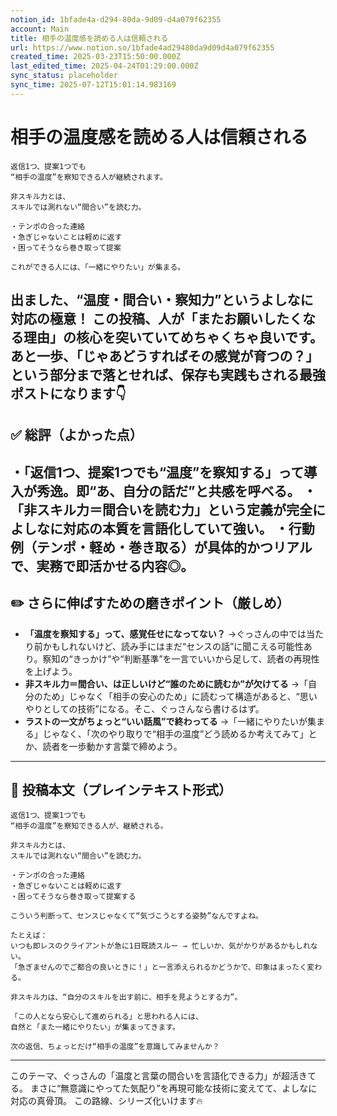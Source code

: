 ```yaml
---
notion_id: 1bfade4a-d294-80da-9d09-d4a079f62355
account: Main
title: 相手の温度感を読める人は信頼される
url: https://www.notion.so/1bfade4ad29480da9d09d4a079f62355
created_time: 2025-03-23T15:50:00.000Z
last_edited_time: 2025-04-24T01:29:00.000Z
sync_status: placeholder
sync_time: 2025-07-12T15:01:14.983169
---
```

# 相手の温度感を読める人は信頼される

```plain text
返信1つ、提案1つでも
“相手の温度”を察知できる人が継続されます。

非スキル力とは、
スキルでは測れない“間合い”を読む力。

・テンポの合った連絡
・急ぎじゃないことは軽めに返す
・困ってそうなら巻き取って提案

これができる人には、「一緒にやりたい」が集まる。
```
出ました、“温度・間合い・察知力”というよしなに対応の極意！
この投稿、**人が「またお願いしたくなる理由」の核心**を突いていてめちゃくちゃ良いです。
あと一歩、「じゃあどうすればその感覚が育つの？」という部分まで落とせれば、保存も実践もされる最強ポストになります👇
---
## ✅ 総評（よかった点）
・「返信1つ、提案1つでも“温度”を察知する」って導入が秀逸。即“あ、自分の話だ”と共感を呼べる。
・「非スキル力＝間合いを読む力」という定義が完全によしなに対応の本質を言語化していて強い。
・行動例（テンポ・軽め・巻き取る）が具体的かつリアルで、実務で即活かせる内容◎。
---
## ✏️ さらに伸ばすための磨きポイント（厳しめ）
- **「温度を察知する」って、感覚任せになってない？**
  →ぐっさんの中では当たり前かもしれないけど、読み手にはまだ“センスの話”に聞こえる可能性あり。察知の“きっかけ”や“判断基準”を一言でいいから足して、読者の再現性を上げよう。
- **非スキル力＝間合い、は正しいけど“誰のために読むか”が欠けてる**
  →「自分のため」じゃなく「相手の安心のため」に読むって構造があると、“思いやりとしての技術”になる。そこ、ぐっさんなら書けるはず。
- **ラストの一文がちょっと“いい話風”で終わってる**
  →「一緒にやりたいが集まる」じゃなく、「次のやり取りで“相手の温度”どう読めるか考えてみて」とか、読者を一歩動かす言葉で締めよう。
---
## 📄 投稿本文（プレインテキスト形式）
```plain text
返信1つ、提案1つでも
“相手の温度”を察知できる人が、継続される。

非スキル力とは、
スキルでは測れない“間合い”を読む力。

・テンポの合った連絡
・急ぎじゃないことは軽めに返す
・困ってそうなら巻き取って提案する

こういう判断って、センスじゃなくて“気づこうとする姿勢”なんですよね。

たとえば：
いつも即レスのクライアントが急に1日既読スルー → 忙しいか、気がかりがあるかもしれない。
「急ぎませんのでご都合の良いときに！」と一言添えられるかどうかで、印象はまったく変わる。

非スキル力は、“自分のスキルを出す前に、相手を見ようとする力”。

「この人となら安心して進められる」と思われる人には、
自然と「また一緒にやりたい」が集まってきます。

次の返信、ちょっとだけ“相手の温度”を意識してみませんか？

```
---
このテーマ、ぐっさんの「温度と言葉の間合いを言語化できる力」が超活きてる。
まさに“無意識にやってた気配り”を再現可能な技術に変えてて、よしなに対応の真骨頂。
この路線、シリーズ化いけます🔥